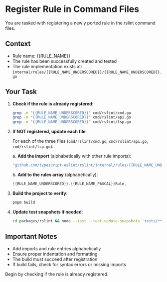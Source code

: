 # Register Rule in Command Files

You are tasked with registering a newly ported rule in the rslint command files.

## Context
- Rule name: {{RULE_NAME}}
- The rule has been successfully created and tested
- The rule implementation exists at: `internal/rules/{{RULE_NAME_UNDERSCORED}}/{{RULE_NAME_UNDERSCORED}}.go`

## Your Task

1. **Check if the rule is already registered**:
   ```bash
   grep -n "{{RULE_NAME_UNDERSCORED}}" cmd/rslint/cmd.go
   grep -n "{{RULE_NAME_UNDERSCORED}}" cmd/rslint/api.go
   grep -n "{{RULE_NAME_UNDERSCORED}}" cmd/rslint/lsp.go
   ```

2. **If NOT registered, update each file**:
   
   For each of the three files (`cmd/rslint/cmd.go`, `cmd/rslint/api.go`, `cmd/rslint/lsp.go`):
   
   a. **Add the import** (alphabetically with other rule imports):
   ```go
   "github.com/typescript-eslint/rslint/internal/rules/{{RULE_NAME_UNDERSCORED}}"
   ```
   
   b. **Add to the rules array** (alphabetically):
   ```go
   {{RULE_NAME_UNDERSCORED}}.{{RULE_NAME_PASCAL}}Rule,
   ```

3. **Build the project to verify**:
   ```bash
   pnpm build
   ```

4. **Update test snapshots if needed**:
   ```bash
   cd packages/rslint && node --test --test-update-snapshots 'tests/**.test.mjs'
   ```

## Important Notes
- Add imports and rule entries alphabetically
- Ensure proper indentation and formatting
- The build must succeed after registration
- If build fails, check for syntax errors or missing imports

Begin by checking if the rule is already registered.
